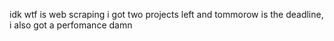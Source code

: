 idk wtf is web scraping i got two projects left and tommorow is the deadline, i also got a perfomance damn
